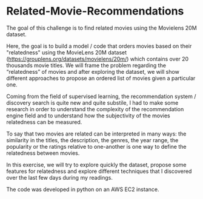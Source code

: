 # Related-Movie-Recommendations

The goal of this challenge is to find related movies using the Movielens 20M dataset.

Here, the goal is to build a model / code that orders movies based on their "relatedness" using the MovieLens
20M dataset (https://grouplens.org/datasets/movielens/20m/) which contains over 20 thousands movie titles. We will frame the problem
regarding the “relatedness” of movies and after exploring the dataset, we will show different
approaches to propose an ordered list of movies given a particular one.

Coming from the field of supervised learning, the recommendation system / discovery search is quite new and quite substile, I had to make some research in order to understand the complexity of the recommendation engine field and to understand how the subjectivity of the movies relatedness can be measured.

To say that two movies are related can be interpreted in many ways: the similarity in the titles, the
description, the genres, the year range, the popularity or the ratings relative to one-another is one way
to define the relatedness between movies.

In this exercise, we will try to explore quickly the dataset, propose some features for relatedness and
explore different techniques that I discovered over the last few days during my readings.

The code was developed in python on an AWS EC2 instance.
